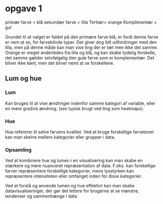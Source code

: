# opgave 1
primær farve = blå
sekundær farve = lilla
Tertiær= orange
Komplimentær = gul

Grundet til at valget er faldet på den primære farve blå, er fordi denne farve er nem at se, for farveblinde typer. Det giver dog lidt udfordringer med den lilla, men på denne måde kan man vise ting der er tæt men ikke det samme. Orange er meget anderledes fra lilla og blå, og kan skabe tydelig forskelle, det samme gælder selvfølgelig den gule farve som er komplementær. Det bliver ikke kønt, men det bliver nemt at se forskellene.

## Lum og hue
### Lum
Kan bruges til at vise ændringer indenfor samme kategori af variable, eller en mere gradvis ændring, (ses typisk brugt ved ting som heatmaps).

### Hue
Hue refererer til selve farvens kvalitet. Ved at bruge forskellige farvetoner kan man skelne mellem kategorier eller grupper i data.


### Opsamling
Ved at kombinere hue og lumen i en visualisering kan man skabe en stærkere og mere nuanceret repræsentation af data. F.eks. kan forskellige farver repræsentere forskellige kategorier, mens lysstyrken kan repræsentere intensiteten eller omfanget inden for disse kategorier.

Ved at forstå og anvende lumen og hue effektivt kan man skabe datavisualiseringer, der gør det lettere for brugerne at se mønstre, tendenser og sammenhænge i data